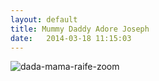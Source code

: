 ```yaml
---
layout: default
title: Mummy Daddy Adore Joseph
date:   2014-03-18 11:15:03
---
```


![dada-mama-raife-zoom]({{site.url}}/images/mummy-daddy-adore-joseph-zoom.jpg)
